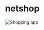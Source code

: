 # netshop


![Shopping app](https://github.com/brothercodes/Shopping-App/assets/124895016/61c82c8e-8482-4de2-bb92-c0f9f0edb68a)
